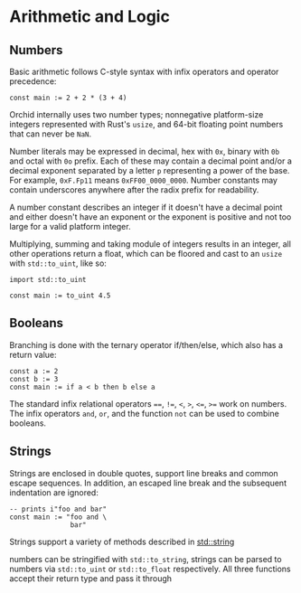 # Arithmetic and Logic

## Numbers

Basic arithmetic follows C-style syntax with infix operators and operator precedence:

```orc
const main := 2 + 2 * (3 + 4)
```

Orchid internally uses two number types; nonnegative platform-size integers represented with Rust's `usize`, and 64-bit floating point numbers that can never be `NaN`.

Number literals may be expressed in decimal, hex with `0x`, binary with `0b` and octal with `0o` prefix. Each of these may contain a decimal point and/or a decimal exponent separated by a letter `p` representing a power of the base. For example, `0xF.Fp11` means `0xFF00_0000_0000`. Number constants may contain underscores anywhere after the radix prefix for readability.

A number constant describes an integer if it doesn't have a decimal point and either doesn't have an exponent or the exponent is positive and not too large for a valid platform integer.

Multiplying, summing and taking module of integers results in an integer, all other operations return a float, which can be floored and cast to an `usize` with `std::to_uint`, like so:

```orc
import std::to_uint

const main := to_uint 4.5
```

## Booleans

Branching is done with the ternary operator if/then/else, which also has a return value:

```orc
const a := 2
const b := 3
const main := if a < b then b else a
```

The standard infix relational operators `==`, `!=`, `<`, `>`, `<=`, `>=` work on numbers. The infix operators `and`, `or`, and the function `not` can be used to combine booleans.

## Strings

Strings are enclosed in double quotes, support line breaks and common escape sequences. In addition, an escaped line break and the subsequent indentation are ignored:

```orc
-- prints i"foo and bar"
const main := "foo and \
               bar"
```

Strings support a variety of methods described in [std::string](../library/std-string.md)

numbers can be stringified with `std::to_string`, strings can be parsed to numbers via `std::to_uint` or `std::to_float` respectively. All three functions accept their return type and pass it through